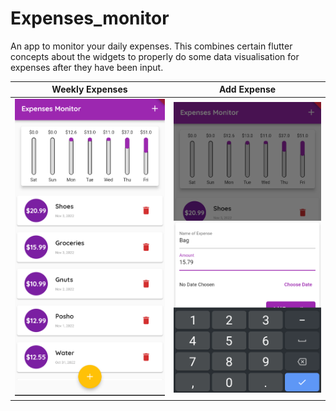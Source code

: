 # Expenses_monitor

An app to monitor your daily expenses. This combines certain flutter concepts about the widgets to properly do some data visualisation for expenses after they have been input.


| Weekly Expenses  | Add Expense |
| ------------- | ------------- |
| ![image](assets/demo1.png)  | ![image](assets/demo3.png)|




